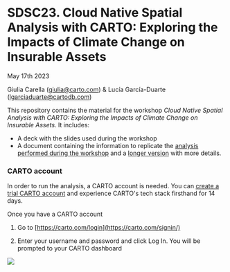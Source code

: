 # SDSC23. Cloud Native Spatial Analysis with CARTO: Exploring the Impacts of Climate Change on Insurable Assets

May 17th 2023

Giulia Carella (giulia@carto.com) & Lucía García-Duarte (lgarciaduarte@cartodb.com)

This repository contains the material for the workshop *Cloud Native Spatial Analysis with CARTO: Exploring the Impacts of Climate Change on Insurable Assets*. It includes:

- A deck with the slides used during the workshop
- A document containing the information to replicate the [analysis performed during the workshop]() and a [longer version]() with more details.

### CARTO account

In order to run the analysis, a CARTO account is needed. You can [create a trial CARTO account](https://app.carto.com/signup/) and experience CARTO's tech stack firsthand for 14 days. 

Once you have a CARTO account

1. Go to [https://carto.com/login](https://carto.com/signin/)

2. Enter your username and password and click Log In. You will be prompted to your CARTO dashboard

![](carto_access.png)



